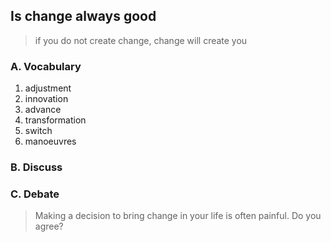 ## Is change always good

> if you do not create change, change will create you

### A. Vocabulary

1. adjustment
2. innovation
3. advance
4. transformation
5. switch
6. manoeuvres

### B. Discuss

### C. Debate

> Making a decision to bring change in your life is often painful. Do you agree?
